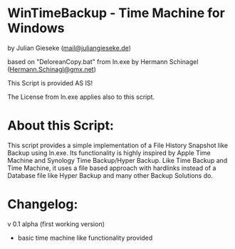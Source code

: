 # WinTimeBackup - Time Machine for Windows

by Julian Gieseke (mail@juliangieseke.de)

based on "DeloreanCopy.bat" from ln.exe by Hermann Schinagel (Hermann.Schinagl@gmx.net)

This Script is provided AS IS!

The License from ln.exe applies also to this script.

# About this Script:
This script provides a simple implementation of a File History Snapshot like Backup using ln.exe. Its functionality is highly inspired by Apple Time Machine and Synology Time Backup/Hyper Backup. Like Time Backup and Time Machine, it uses a file based approach with hardlinks instead of a Database file like Hyper Backup and many other Backup Solutions do.

# Changelog:

v 0.1 alpha (first working version)
- basic time machine like functionality provided
